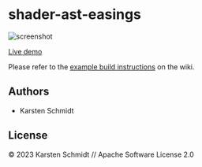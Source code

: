 # shader-ast-easings

![screenshot](https://raw.githubusercontent.com/thi-ng/umbrella/develop/assets/examples/shader-ast-easings.png)

[Live demo](http://demo.thi.ng/umbrella/shader-ast-easings/)

Please refer to the [example build instructions](https://github.com/thi-ng/umbrella/wiki/Example-build-instructions) on the wiki.

## Authors

- Karsten Schmidt

## License

&copy; 2023 Karsten Schmidt // Apache Software License 2.0
